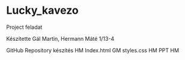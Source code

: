 # Lucky_kavezo
Project feladat

Készítette Gál Martin, Hermann Máté 1/13-4

GitHub Repository készítés HM
Index.html GM
styles.css HM
PPT HM

